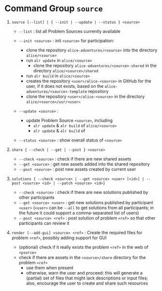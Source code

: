 <!--REVIEW - Check & compare with the architecture diagram -->

# Command Group `source`

  1. `source [--list] | { --init | --update | --status } <source>`
     * `--list` : list all Problem Sources currently available

     * `--init <source>` : init `<source>` for participation:

       * clone the repository `alice-adventures/<source>` into the directory
         `alice/<source>`
       * run `alr update` in `alice/<source>`
         * clone the repository `alice-adventures/<source>-shared` in the
           directory `alice/<source>/shared`
       * run `alr build` in `alice/<source>`
       * creates the repository `<user>/alice-<source>` in GitHub for the
       user, if it does not exists, based on the
       `alice-adventures/<source>-template` repository
       * clone the repository `<user>/alice-<source>` in the directory
         `alice/<source>/usr/<user>`

     * `--update <source>` :
       * update Problem Source `<source>`, including
         * `alr update` & `alr build` of `alice/<source>`
         * `alr update` & `alr build` of

     * `--status <source>` : show overall status of `<source>`


  2. `share { --check | --get | --post } <source>`
      * `--check <source>` : check if there are new shared assets
      * `--get <source>` : get new assets added into the shared repository
      * `--post <source>` : post new assets created by current user


  3. `solutions { --check <source> | --get <source> <user> [<id>] | --post <source> <id> | --patch <source> <id>}`
     * `--check <source>` : check if there are new solutions published by
       other participants
     * `--get <source> <user>` : get new solutions published by participant
       `<user>` (`<user>` can be `--all` to get solutions from all
       participants; in the future it could support a comma-separated list of
       users)
     * `--post <source> <ref>` : post solution of problem `<ref>` so that
       other participants can review it


   4. `render [--add-gui] <source> <ref>` : Create the required files for
      problem `<ref>`, possibly adding support for GUI
      * (optional) check if it really exists the problem `<ref>` in the web
         of `<psorce>`
      * check if there are assets in the `<source>/share` directory for the
        problem `<ref>`
        * use them when present
        * otherwise, warn the user and proceed: this will generate a
          (partial) set of files that might lack descriptions or input files;
          also, encourage the user to create and share such resources
